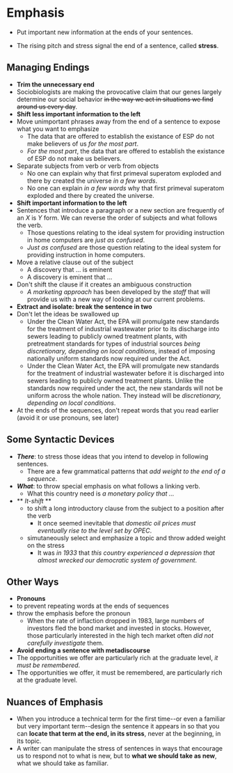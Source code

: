 # Emphasis
- Put important new information at the ends of your sentences.

- The rising pitch and stress signal the end of a sentence, called **stress**.


## Managing Endings
- **Trim the unnecessary end**
 - Sociobiologists are making the provocative claim that our genes largely determine our social behavior ~~in the way we act in situations we find around us every day~~.
- **Shift less important information to the left**
 - Move unimportant phrases away from the end of a sentence to expose what you want to emphasize
   - The data that are offered to establish the existance of ESP do not make believers of us *for the most part*.
   - *For the most part*, the data that are offered to establish the existance of ESP do not make us believers.
 - Separate subjects from verb or verb from objects
   - No one can explain why that first primeval superatom exploded and there by created the universe *in a few words*.
   - No one can explain *in a few words* why that first primeval superatom exploded and there by created the universe.
- **Shift important information to the left**
 - Sentences that introduce a paragraph or a new section are frequently of an *X* is *Y* form. We can reverse the order of subjects and what follows the verb.
   - Those questions relating to the ideal system for providing instruction in home computers are *just as confused*.
   - *Just as confused* are those question relating to the ideal system for providing instruction in home computers.
 - Move a relative clause out of the subject
   - A discovery that ... is eminent
   - A discovery is eminent that ...
 - Don't shift the clause if it creates an ambiguous construction
   - *A marketing approach* has been developed by the *staff* that will provide us with a new way of looking at our current problems.
- **Extract and isolate: break the sentence in two**
 - Don't let the ideas be swallowed up
   - Under the Clean Water Act, the EPA will promulgate new standards for the treatment of industrial wastewater prior to its discharge into sewers leading to publicly owned treatment plants, with pretreatment standards for types of industrial sources *being discretionary, depending on local conditions*, instead of imposing nationally uniform standards now required under the Act.
   - Under the Clean Water Act, the EPA will promulgate new standards for the treatment of industrial wastewater before it is discharged into sewers leading to publicly owned treatment plants. Unlike the standards now required under the act, the new standards will not be uniform across the whole nation. They instead will be *discretionary, depending on local conditions*.
 - At the ends of the sequences, don't repeat words that you read earlier (avoid it or use pronouns, see later)

## Some Syntactic Devices
- ***There***: to stress those ideas that you intend to develop in following sentences.
  - There are a few grammatical patterns that *add weight to the end of a sequence*.
- ***What***: to throw special emphasis on what follows a linking verb.
  - What this country need is *a monetary policy that ...*
- ** *It-shift* **
  - to shift a long introductory clause from the subject to a position after the verb
    - It once seemed inevitable that *domestic oil prices must eventually rise to the level set by OPEC*.
  - simutaneously select and emphasize a topic and throw added weight on the stress
    - It was *in 1933* that *this country experienced a depression that almost wrecked our democratic system of government*.

## Other Ways
- **Pronouns**
 - to prevent repeating words at the ends of sequences
 - throw the emphasis before the pronoun
   - When the rate of inflaction dropped in 1983, large numbers of investors fled the bond market and invested in stocks. However, those particularly interested in the high tech market often *did not carefully investigate* them.
- **Avoid ending a sentence with metadiscourse**
 - The opportunities we offer are particularly rich at the graduate level, *it must be remembered*.
 - The opportunities we offer, it must be remembered, are particularly rich at the graduate level.

## Nuances of Emphasis
- When you introduce a technical term for the first time--or even a familiar but very important term--design the sentence it appears in so that you can **locate that term at the end, in its stress**, never at the beginning, in its topic.
- A writer can manipulate the stress of sentences in ways that encourage us to respond not to what is new, but to **what we should take as new**, what we should take as familiar.
